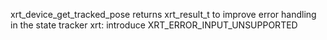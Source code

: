 xrt_device_get_tracked_pose returns xrt_result_t to improve error handling in the state tracker
xrt: introduce XRT_ERROR_INPUT_UNSUPPORTED
